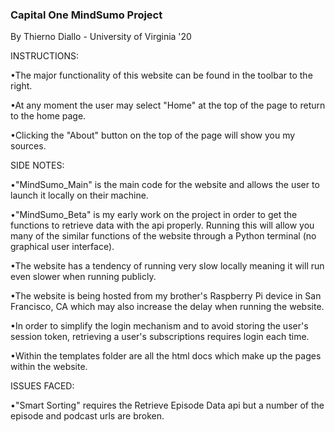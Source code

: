 ### Capital One MindSumo Project

By Thierno Diallo - University of Virginia '20

INSTRUCTIONS:


•The major functionality of this website can be found in the toolbar to the right.

•At any moment the user may select "Home" at the top of the page to return to the home page.

•Clicking the "About" button on the top of the page will show you my sources.



SIDE NOTES:

•"MindSumo_Main" is the main code for the website and allows the user to launch it locally on their machine.

•"MindSumo_Beta" is my early work on the project in order to get the functions to retrieve data with the api properly. Running this will allow you many of the similar functions of the website through a Python terminal (no graphical user interface).

•The website has a tendency of running very slow locally meaning it will run even slower when running publicly.

•The website is being hosted from my brother's Raspberry Pi device in San Francisco, CA which may also increase the delay when running the website.

•In order to simplify the login mechanism and to avoid storing the user's session token, retrieving a user's subscriptions requires login each time.

•Within the templates folder are all the html docs which make up the pages within the website.


ISSUES FACED:

•"Smart Sorting" requires the Retrieve Episode Data api but a number of the episode and podcast urls are broken.